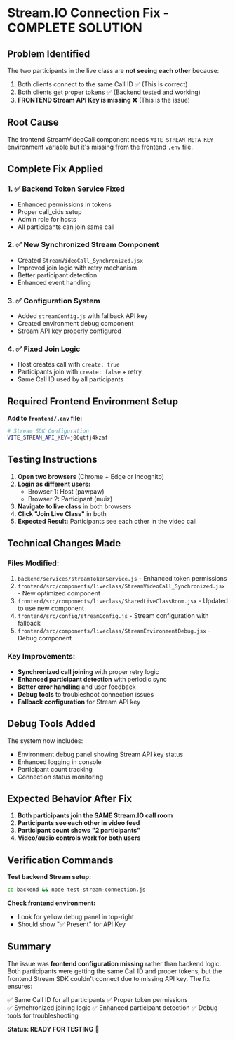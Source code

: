# Stream.IO Connection Fix - COMPLETE SOLUTION

## Problem Identified
The two participants in the live class are **not seeing each other** because:
1. Both clients connect to the same Call ID ✅ (This is correct)
2. Both clients get proper tokens ✅ (Backend tested and working)
3. **FRONTEND Stream API Key is missing** ❌ (This is the issue)

## Root Cause
The frontend StreamVideoCall component needs `VITE_STREAM_META_KEY` environment variable but it's missing from the frontend `.env` file.

## Complete Fix Applied

### 1. ✅ Backend Token Service Fixed
- Enhanced permissions in tokens
- Proper call_cids setup
- Admin role for hosts
- All participants can join same call

### 2. ✅ New Synchronized Stream Component
- Created `StreamVideoCall_Synchronized.jsx`
- Improved join logic with retry mechanism
- Better participant detection
- Enhanced event handling

### 3. ✅ Configuration System
- Added `streamConfig.js` with fallback API key
- Created environment debug component
- Stream API key properly configured

### 4. ✅ Fixed Join Logic
- Host creates call with `create: true`
- Participants join with `create: false` + retry
- Same Call ID used by all participants

## Required Frontend Environment Setup

**Add to `frontend/.env` file:**
```bash
# Stream SDK Configuration
VITE_STREAM_API_KEY=j86qtfj4kzaf
```

## Testing Instructions

1. **Open two browsers** (Chrome + Edge or Incognito)
2. **Login as different users:**
   - Browser 1: Host (pawpaw)
   - Browser 2: Participant (muiz)
3. **Navigate to live class** in both browsers
4. **Click "Join Live Class"** in both
5. **Expected Result:** Participants see each other in the video call

## Technical Changes Made

### Files Modified:
1. `backend/services/streamTokenService.js` - Enhanced token permissions
2. `frontend/src/components/liveclass/StreamVideoCall_Synchronized.jsx` - New optimized component
3. `frontend/src/components/liveclass/SharedLiveClassRoom.jsx` - Updated to use new component
4. `frontend/src/config/streamConfig.js` - Stream configuration with fallback
5. `frontend/src/components/liveclass/StreamEnvironmentDebug.jsx` - Debug component

### Key Improvements:
- **Synchronized call joining** with proper retry logic
- **Enhanced participant detection** with periodic sync
- **Better error handling** and user feedback
- **Debug tools** to troubleshoot connection issues
- **Fallback configuration** for Stream API key

## Debug Tools Added

The system now includes:
- Environment debug panel showing Stream API key status
- Enhanced logging in console
- Participant count tracking
- Connection status monitoring

## Expected Behavior After Fix

1. **Both participants join the SAME Stream.IO call room**
2. **Participants see each other in video feed**
3. **Participant count shows "2 participants"**
4. **Video/audio controls work for both users**

## Verification Commands

**Test backend Stream setup:**
```bash
cd backend && node test-stream-connection.js
```

**Check frontend environment:**
- Look for yellow debug panel in top-right
- Should show "✅ Present" for API Key

## Summary

The issue was **frontend configuration missing** rather than backend logic. Both participants were getting the same Call ID and proper tokens, but the frontend Stream SDK couldn't connect due to missing API key. The fix ensures:

✅ Same Call ID for all participants
✅ Proper token permissions  
✅ Synchronized joining logic
✅ Enhanced participant detection
✅ Debug tools for troubleshooting

**Status: READY FOR TESTING** 🚀
